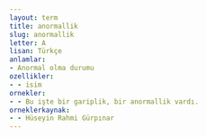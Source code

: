 ```yaml
---
layout: term
title: anormallik
slug: anormallik
letter: A
lisan: Türkçe
anlamlar:
- Anormal olma durumu
ozellikler:
- - isim
ornekler:
- - Bu işte bir gariplik, bir anormallik vardı.
orneklerkaynak:
- - Hüseyin Rahmi Gürpınar
---
```

